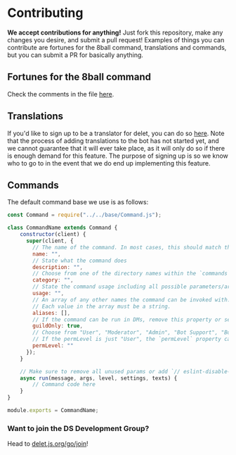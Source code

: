 # Contributing
**We accept contributions for anything!** Just fork this repository, make any changes you desire, and submit a pull request!
Examples of things you can contribute are fortunes for the 8ball command, translations and commands, but you can submit a PR for basically anything.

## Fortunes for the 8ball command
Check the comments in the file [here](https://github.com/DS-Development/delet/blob/master/commands/Fun/8ball.js).

## Translations
If you'd like to sign up to be a translator for delet, you can do so [here](https://delet.js.org/go/translate). Note that the process of adding translations to the bot has not started yet, and we cannot guarantee that it will ever take place, as it will only do so if there is enough demand for this feature. The purpose of signing up is so we know who to go to in the event that we do end up implementing this feature.

## Commands
The default command base we use is as follows:
```js
const Command = require("../../base/Command.js");

class CommandName extends Command {
    constructor(client) {
      super(client, {
        // The name of the command. In most cases, this should match the class and file name.
        name: "",
        // State what the command does
        description: "",
        // Choose from one of the directory names within the `commands` folder
        category: "",
        // State the command usage including all possible parameters/arguments
        usage: "",
        // An array of any other names the command can be invoked with.
        // Each value in the array must be a string.
        aliases: [],
        // If the command can be run in DMs, remove this property or set it to false.
        guildOnly: true,
        // Choose from "User", "Moderator", "Admin", "Bot Support", "Bot Admin" or "Bot Owner".
        // If the permLevel is just "User", the `permLevel` property can be removed from the constructor.
        permLevel: ""
      });
    }

    // Make sure to remove all unused params or add `// eslint-disable-line no-unused-vars` on the line
    async run(message, args, level, settings, texts) {
        // Command code here
    }
}

module.exports = CommandName;
```

### Want to join the DS Development Group?
Head to [delet.js.org/go/join](https://delet.js.org/go/join)!
